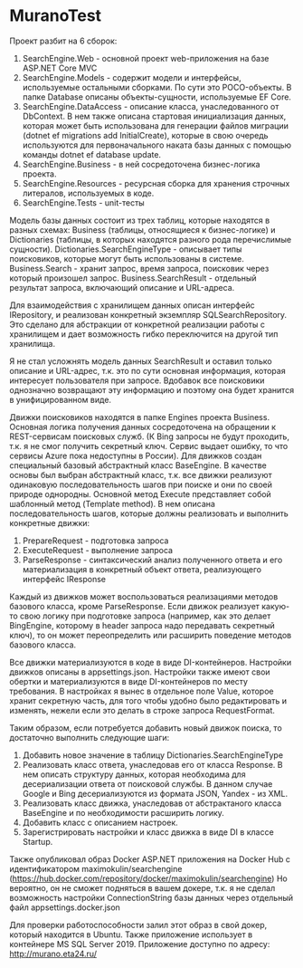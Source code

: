 ﻿# MuranoTest
Проект разбит на 6 сборок:
1. SearchEngine.Web - основной проект web-приложения на базе ASP.NET Core MVC
2. SearchEngine.Models - содержит модели и интерфейсы, используемые остальными сборками. По сути это POCO-объекты.
В папке Database описаны объекты-сущности, используемые EF Core.
3. SearchEngine.DataAccess - описание класса, унаследованного от DbContext. В нем также описана стартовая инициализация данных,
которая может быть использована для генерации файлов миграции (dotnet ef migrations add InitialCreate), которые в свою очередь используются
для первоначального наката базы данных с помощью команды dotnet ef database update.
4. SearchEngine.Business - в ней сосредоточена бизнес-логика проекта.
5. SearchEngine.Resources - ресурсная сборка для хранения строчных литералов, используемых в коде.
6. SearchEngine.Tests - unit-тесты

Модель базы данных состоит из трех таблиц, которые находятся в разных схемах: Business (таблицы, относящиеся к бизнес-логике) и 
Dictionaries (таблицы, в которых находятся разного рода перечислимые сущности).
Dictionaries.SearchEngineType - описывает типы поисковиков, которые могут быть использованы в системе.
Business.Search - хранит запрос, время запроса, поисковик через который произошел запрос.
Business.SearchResult - отдельный результат запроса, включающий описание и URL-адреса.

Для взаимодействия с хранилищем данных описан интерфейс IRepository, и реализован конкретный экземпляр SQLSearchRepository.
Это сделано для абстракции от конкретной реализации работы с хранилищем и дает возможность гибко переключится на другой тип хранилища.

Я не стал усложнять модель данных SearchResult и оставил только описание и URL-адрес, т.к. это по сути основная информация, которая
интересует пользователя при запросе. Вдобавок все поисковики однозначно возвращают эту информацию и поэтому она будет хранится в 
унифицированном виде.

Движки поисковиков находятся в папке Engines проекта Business.
Основная логика получения данных сосредоточена на обращении к REST-сервисам поисковых служб. (К Bing запросы не будут проходить, т.к. я не смог
получить секретный ключ. Сервис выдает ошибку, то что сервисы Azure пока недоступны в России).
Для движков создан специальный базовый абстрактный класс BaseEngine.
В качестве основы был выбран абстрактный класс, т.к. все движки реализуют одинаковую последовательность шагов при поиске и они по своей
природе однородны.
Основной метод Execute представляет собой шаблонный метод (Template method). В нем описана последовательность шагов, которые должны
реализовать и выполнить конкретные движки:
1. PrepareRequest - подготовка запроса
2. ExecuteRequest - выполнение запроса
3. ParseResponse - синтаксический анализ полученного ответа и его материализация в конкретный объект ответа, реализующего интерфейс IResponse

Каждый из движков может воспользоваться реализациями методов базового класса, кроме ParseResponse.
Если движок реализует какую-то свою логику при подготовке запроса (например, как это делает BingEngine, которому в header запроса надо
передавать секретный ключ), то он может переопределить или расширить поведение методов базового класса.

Все движки материализуются в коде в виде DI-контейнеров.
Настройки движков описаны в appsettings.json. Настройки также имеют свои обертки и материализуются в виде DI-контейнеров по месту требования.
В настройках я вынес в отдельное поле Value, которое хранит секретную часть, для того чтобы удобно было редактировать и изменять, нежели
если это делать в строке запроса RequestFormat.

Таким образом, если потребуется добавить новый движок поиска, то достаточно выполнить следующие шаги:
1. Добавить новое значение в таблицу Dictionaries.SearchEngineType
2. Реализовать класс ответа, унаследовав его от класса Response. В нем описать структуру данных, которая необходима для десериализации 
ответа от поисковой службы. В данном случае Google и Bing десериализуются из формата JSON, Yandex - из XML.
3. Реализовать класс движка, унаследовав от абстрактаного класса BaseEngine и по необходимости расширить логику.
4. Добавить класс с описанием настроек.
5. Зарегистрировать настройки и класс движка в виде DI в классе Startup.

Также опубликовал образ Docker ASP.NET приложения  на Docker Hub с идентификатором maximokulin/searchengine (https://hub.docker.com/repository/docker/maximokulin/searchengine)
Но вероятно, он не сможет подняться в вашем докере, т.к. я не сделал возможность настройки ConnectionString базы данных через отдельный файл appsettings.docker.json

Для проверки работоспособности залил этот образ в свой докер, который находится в Ubuntu. Также приложение использует в контейнере MS SQL Server 2019.
Приложение доступно по адресу: http://murano.eta24.ru/

